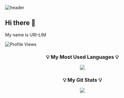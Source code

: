 ![header](https://capsule-render.vercel.app/api?type=${speech}&color=D8863D&height=${200}&section=header&text=HelloWorld!&fontSize=${30}&animation=blinking&fontColor=ffffff)


## Hi there 👋  
My name is URI-LIM

![Profile Views](https://komarev.com/ghpvc/?username=Superi-01&label=👁%20<--%20how%20many&color=orange)




<h3 align="center">💡 My Most Used Languages 💡</h3>
<p align="center">
  <a href="https://github.com/Superi-01">
    <img align="center" src="https://github-readme-stats.vercel.app/api/top-langs/?username=Superi-01&layout=compact&hide_title=true&show_icons=true&theme=highcontrast" />
  </a>
</p>

<h3 align="center">💡 My Git Stats 💡</h3>
<p align="center">
  <a href="https://github.com/Superi-01">
    <img align="center" src="https://github-readme-stats.vercel.app/api?username=Superi-01&hide_title=true&show_icons=true&theme=highcontrast&icon_color=FFA500" />
  </a>
</p>
